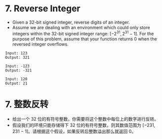# 7. Reverse Integer
* Given a 32-bit signed integer, reverse digits of an integer.
* Assume we are dealing with an environment which could only store integers within the 32-bit signed integer range: $[−2^{31},  2^{31} − 1]$. For the purpose of this problem, assume that your function returns 0 when the reversed integer overflows.
```text
Input: 123
Output: 321

Input: -123
Output: -321

Input: 120
Output: 21
```
# 7. 整数反转
* 给出一个 32 位的有符号整数，你需要将这个整数中每位上的数字进行反转。
* 假设我们的环境只能存储得下 32 位的有符号整数，则其数值范围为 [−231,  231 − 1]。请根据这个假设，如果反转后整数溢出那么就返回 0。